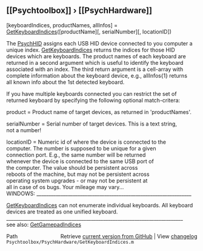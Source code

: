 ## [[Psychtoolbox]] &#8250; [[PsychHardware]]

[keyboardIndices, productNames, allInfos] = [GetKeyboardIndices](GetKeyboardIndices)([productName][, serialNumber][, locationID])  
  
The [PsychHID](PsychHID) assigns each USB HID device connected to you computer a  
unique index. [GetKeyboardIndices](GetKeyboardIndices) returns the indices for those HID  
devices which are keyboards.  The product names of each keyboard are  
returned in a second argument which is useful to identify the keyboard  
associated with an index. The third return argument is a cell-array with  
complete information about the keyboard device, e.g., allInfos{1} returns  
all known info about the 1st detected keyboard.  
  
If you have multiple keyboards connected you can restrict the set of  
returned keyboard by specifying the following optional match-critera:  
  
product      = Product name of target devices, as returned in 'productNames'.  
  
serialNumber = Serial number of target devices. This is a text string,  
               not a number!  
  
locationID   = Numeric id of where the device is connected to the  
               computer. The number is supposed to be unique for a given  
               connection port. E.g., the same number will be returned  
               whenever the device is connected to the same USB port of  
               the computer. The value should be persistent across  
               reboots of the machine, but may not be persistent across  
               operating system upgrades - or may not be persistent at  
               all in case of os bugs. Your mileage may vary...  
WINDOWS: \_\_\_\_\_\_\_\_\_\_\_\_\_\_\_\_\_\_\_\_\_\_\_\_\_\_\_\_\_\_\_\_\_\_\_\_\_\_\_\_\_\_\_\_\_\_\_\_\_\_\_\_\_\_\_\_\_\_\_\_\_\_\_\_  
  
[GetKeyboardIndices](GetKeyboardIndices) can not enumerate individual keyboards. All keyboard  
devices are treated as one unified keyboard.  
\_\_\_\_\_\_\_\_\_\_\_\_\_\_\_\_\_\_\_\_\_\_\_\_\_\_\_\_\_\_\_\_\_\_\_\_\_\_\_\_\_\_\_\_\_\_\_\_\_\_\_\_\_\_\_\_\_\_\_\_\_\_\_\_\_\_\_\_\_\_\_\_\_  
see also: [GetGamepadIndices](GetGamepadIndices)  




<div class="code_header" style="text-align:right;">
  <span style="float:left;">Path&nbsp;&nbsp;</span> <span class="counter">Retrieve <a href=
  "https://raw.github.com/Psychtoolbox-3/Psychtoolbox-3/beta/Psychtoolbox/PsychHardware/GetKeyboardIndices.m">current version from GitHub</a> | View <a href=
  "https://github.com/Psychtoolbox-3/Psychtoolbox-3/commits/beta/Psychtoolbox/PsychHardware/GetKeyboardIndices.m">changelog</a></span>
</div>
<div class="code">
  <code>Psychtoolbox/PsychHardware/GetKeyboardIndices.m</code>
</div>

